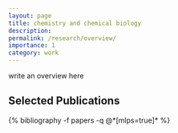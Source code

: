 ```yaml
---
layout: page
title: chemistry and chemical biology
description: 
permalink: /research/overview/
importance: 1
category: work
---
```


write an overview here

<div class="publications">
  <h2>Selected Publications</h2>
  {% bibliography -f papers -q @*[mlps=true]* %}
</div>
